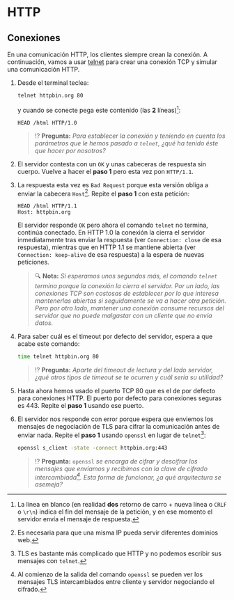 # HTTP
## Conexiones

En una comunicación HTTP, los clientes siempre crean la conexión. A continuación, vamos a usar [telnet](https://en.wikipedia.org/wiki/Telnet) para crear una conexión TCP y simular una comunicación HTTP.

1. Desde el terminal teclea:
   ```bash
   telnet httpbin.org 80
   ```
   y cuando se conecte pega este contenido (las **2** líneas)[^1]:
   ```http
   HEAD /html HTTP/1.0

   ```
   > ⁉️ **Pregunta:** _Para establecer la conexión y teniendo en cuenta los parámetros que le hemos pasado a `telnet`, ¿qué ha tenido éste que hacer por nosotros?_

1. El servidor contesta con un `OK` y unas cabeceras de respuesta sin cuerpo. Vuelve a hacer el **paso 1** pero esta vez pon `HTTP/1.1`.

1. La respuesta esta vez es `Bad Request` porque esta versión obliga a enviar la cabecera `Host`[^2]. Repite el **paso 1** con esta petición:
   ```http
   HEAD /html HTTP/1.1
   Host: httpbin.org

   ```
   El servidor responde `OK` pero ahora el comando `telnet` no termina, continúa conectado. En HTTP 1.0 la conexión la cierra el servidor inmediatamente tras enviar la respuesta (ver `Connection: close` de esa respuesta), mientras que en HTTP 1.1 se mantiene abierta (ver `Connection: keep-alive` de esa respuesta) a la espera de nuevas peticiones. 
   
   > 🔍 **Nota:** _Si esperamos unos segundos más, el comando `telnet` termina porque la conexión la cierra el servidor. Por un lado, las conexiones TCP son costosas de establecer por lo que interesa mantenerlas abiertas si seguidamente se va a hacer otra petición. Pero por otro lado, mantener una conexión consume recursos del servidor que no puede malgastar con un cliente que no envía datos._

1. Para saber cuál es el timeout por defecto del servidor, espera a que acabe este comando:
   ```bash
   time telnet httpbin.org 80
   ```
   > ⁉️ **Pregunta:** _Aparte del timeout de lectura y del lado servidor, ¿qué otros tipos de timeout se te ocurren y cuál sería su utilidad?_

1. Hasta ahora hemos usado el puerto TCP 80 que es el de por defecto para conexiones HTTP. El puerto por defecto para conexiones seguras es 443. Repite el **paso 1** usando ese puerto.

1. El servidor nos responde con error porque espera que enviemos los mensajes de negociación de TLS para cifrar la comunicación antes de enviar nada. Repite el **paso 1** usando `openssl` en lugar de `telnet`[^3]:
   ```bash
   openssl s_client -state -connect httpbin.org:443
   ```
   > ⁉️ **Pregunta:** `openssl` _se encarga de cifrar y descifrar los mensajes que enviamos y recibimos con la clave de cifrado intercambiada[^4]. Esta forma de funcionar, ¿a qué arquitectura se asemeja?_

[^1]: La línea en blanco (en realidad **dos** retorno de carro + nueva línea o `CRLF` o `\r\n`) indica el fin del mensaje de la petición, y en ese momento el servidor envía el mensaje de respuesta.

[^2]: Es necesaria para que una misma IP pueda servir diferentes dominios web.

[^3]: TLS es bastante más complicado que HTTP y no podemos escribir sus mensajes con `telnet`.

[^4]: Al comienzo de la salida del comando `openssl` se pueden ver los mensajes TLS intercambiados entre cliente y servidor negociando el cifrado.